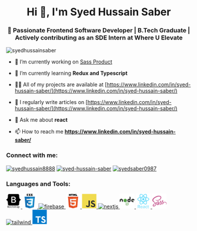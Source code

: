 <h1 align="center">Hi 👋, I'm Syed Hussain Saber</h1>
<h3 align="center">🚀 Passionate Frontend Software Developer | B.Tech Graduate | Actively contributing as an SDE Intern at Where U Elevate</h3>

<p align="left"> <img src="https://komarev.com/ghpvc/?username=syedhussainsaber&label=Profile%20views&color=0e75b6&style=flat" alt="syedhussainsaber" /> </p>

- 🔭 I’m currently working on [Sass Product](https://whereuelevate.com)

- 🌱 I’m currently learning **Redux and Typescript**

- 👨‍💻 All of my projects are available at [https://www.linkedin.com/in/syed-hussain-saber/](https://www.linkedin.com/in/syed-hussain-saber/)

- 📝 I regularly write articles on [https://www.linkedin.com/in/syed-hussain-saber/](https://www.linkedin.com/in/syed-hussain-saber/)

- 💬 Ask me about **react**

- 📫 How to reach me **https://www.linkedin.com/in/syed-hussain-saber/**

<h3 align="left">Connect with me:</h3>
<p align="left">
<a href="https://twitter.com/syedhussain8888" target="blank"><img align="center" src="https://raw.githubusercontent.com/rahuldkjain/github-profile-readme-generator/master/src/images/icons/Social/twitter.svg" alt="syedhussain8888" height="30" width="40" /></a>
<a href="https://linkedin.com/in/syed-hussain-saber" target="blank"><img align="center" src="https://raw.githubusercontent.com/rahuldkjain/github-profile-readme-generator/master/src/images/icons/Social/linked-in-alt.svg" alt="syed-hussain-saber" height="30" width="40" /></a>
<a href="https://instagram.com/syedsaber0987" target="blank"><img align="center" src="https://raw.githubusercontent.com/rahuldkjain/github-profile-readme-generator/master/src/images/icons/Social/instagram.svg" alt="syedsaber0987" height="30" width="40" /></a>
</p>

<h3 align="left">Languages and Tools:</h3>
<p align="left"> <a href="https://getbootstrap.com" target="_blank" rel="noreferrer"> <img src="https://raw.githubusercontent.com/devicons/devicon/master/icons/bootstrap/bootstrap-plain-wordmark.svg" alt="bootstrap" width="40" height="40"/> </a> <a href="https://www.w3schools.com/css/" target="_blank" rel="noreferrer"> <img src="https://raw.githubusercontent.com/devicons/devicon/master/icons/css3/css3-original-wordmark.svg" alt="css3" width="40" height="40"/> </a> <a href="https://firebase.google.com/" target="_blank" rel="noreferrer"> <img src="https://www.vectorlogo.zone/logos/firebase/firebase-icon.svg" alt="firebase" width="40" height="40"/> </a> <a href="https://www.w3.org/html/" target="_blank" rel="noreferrer"> <img src="https://raw.githubusercontent.com/devicons/devicon/master/icons/html5/html5-original-wordmark.svg" alt="html5" width="40" height="40"/> </a> <a href="https://developer.mozilla.org/en-US/docs/Web/JavaScript" target="_blank" rel="noreferrer"> <img src="https://raw.githubusercontent.com/devicons/devicon/master/icons/javascript/javascript-original.svg" alt="javascript" width="40" height="40"/> </a> <a href="https://nextjs.org/" target="_blank" rel="noreferrer"> <img src="https://cdn.worldvectorlogo.com/logos/nextjs-2.svg" alt="nextjs" width="40" height="40"/> </a> <a href="https://nodejs.org" target="_blank" rel="noreferrer"> <img src="https://raw.githubusercontent.com/devicons/devicon/master/icons/nodejs/nodejs-original-wordmark.svg" alt="nodejs" width="40" height="40"/> </a> <a href="https://reactjs.org/" target="_blank" rel="noreferrer"> <img src="https://raw.githubusercontent.com/devicons/devicon/master/icons/react/react-original-wordmark.svg" alt="react" width="40" height="40"/> </a> <a href="https://sass-lang.com" target="_blank" rel="noreferrer"> <img src="https://raw.githubusercontent.com/devicons/devicon/master/icons/sass/sass-original.svg" alt="sass" width="40" height="40"/> </a> <a href="https://tailwindcss.com/" target="_blank" rel="noreferrer"> <img src="https://www.vectorlogo.zone/logos/tailwindcss/tailwindcss-icon.svg" alt="tailwind" width="40" height="40"/> </a> <a href="https://www.typescriptlang.org/" target="_blank" rel="noreferrer"> <img src="https://raw.githubusercontent.com/devicons/devicon/master/icons/typescript/typescript-original.svg" alt="typescript" width="40" height="40"/> </a> </p>
